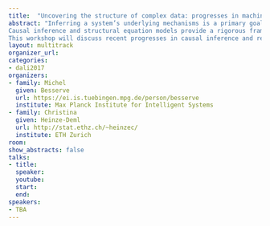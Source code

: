 ```yaml
---
title:  "Uncovering the structure of complex data: progresses in machine learning and causal inference"
abstract: "Inferring a system’s underlying mechanisms is a primary goal in many areas of science. For instance, understanding cause-effect relationships is necessary if one wants to intervene on the system in order to improve its performance. In this context, scientists often need to be able to draw causal interpretations from complex, real-world data.
Causal inference and structural equation models provide a rigorous framework to address these questions. However, the validity of these approaches may be challenged by complex structures involving non-stationarity, non-linearity or high-dimensionality. In particular, these properties frequently occur in natural or artificial systems resulting from interactions between many interdependent parts, such as biological or social networks.
This workshop will discuss recent progresses in causal inference and related approaches to deal with data of increasing complexity. It aims at bringing together researchers from various fields to discuss the current challenges in estimating mechanisms from real-world data." 
layout: multitrack
organizer_url: 
categories:
- dali2017
organizers:
- family: Michel 
  given: Besserve
  url: https://ei.is.tuebingen.mpg.de/person/besserve
  institute: Max Planck Institute for Intelligent Systems
- family: Christina 
  given: Heinze-Deml
  url: http://stat.ethz.ch/~heinzec/
  institute: ETH Zurich
room: 
show_abstracts: false
talks:
- title: 
  speaker:
  youtube: 
  start:
  end: 
speakers:
- TBA 
---
```

